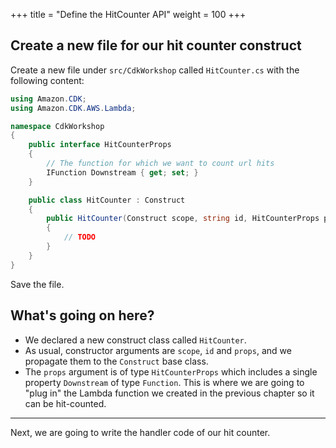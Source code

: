 +++
title = "Define the HitCounter API"
weight = 100
+++

## Create a new file for our hit counter construct

Create a new file under `src/CdkWorkshop` called `HitCounter.cs` with the following content:

```csharp
using Amazon.CDK;
using Amazon.CDK.AWS.Lambda;

namespace CdkWorkshop
{
    public interface HitCounterProps
    {
        // The function for which we want to count url hits
        IFunction Downstream { get; set; }
    }

    public class HitCounter : Construct
    {
        public HitCounter(Construct scope, string id, HitCounterProps props) : base(scope, id)
        {
            // TODO
        }
    }
}

```

Save the file.

## What's going on here?

* We declared a new construct class called `HitCounter`.
* As usual, constructor arguments are `scope`, `id` and `props`, and we
  propagate them to the `Construct` base class.
* The `props` argument is of type `HitCounterProps` which includes a single
  property `Downstream` of type `Function`. This is where we are going to "plug in" the
  Lambda function we created in the previous chapter so it can be hit-counted.

----

Next, we are going to write the handler code of our hit counter.
